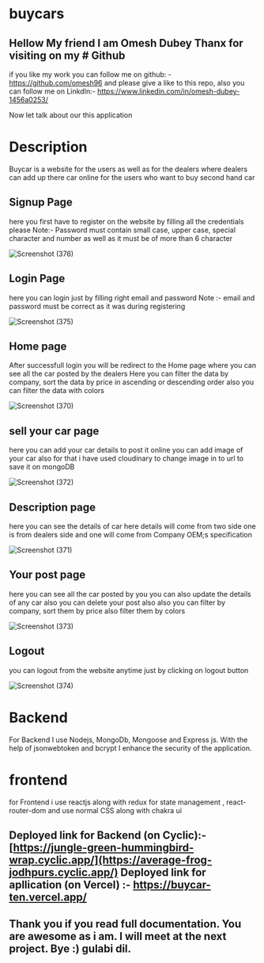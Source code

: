 # buycars

## Hellow My friend I am Omesh Dubey Thanx for visiting on my # Github

if you like my work you can follow me on github: -https://github.com/omesh96 and please give a like to this repo, also you can follow me on LinkdIn:- https://www.linkedin.com/in/omesh-dubey-1456a0253/

Now let talk about our this application

# Description

Buycar is a website for the users as well as for the dealers where dealers can add up there car online for the users who want to buy second hand car

## Signup Page
here you first have to register on the website by filling all the credentials
please Note:- Password must contain small case, upper case, special character and number as well as it must be of more than 6 character

![Screenshot (376)](https://github.com/omesh96/buycars/assets/105977022/67764856-d784-4d58-9cd1-5a6c1621436e)


## Login Page
here you can login just by filling right email and password
Note :- email and password must be correct as it was during registering

![Screenshot (375)](https://github.com/omesh96/buycars/assets/105977022/71e697a2-e13a-4dad-8cb2-6dd42bce7186)

## Home page
After successfull login you will be redirect to the Home page where you can see all the car posted by the dealers 
Here you can filter the data by company, sort the data by price in ascending or descending order also you can filter the data with colors

![Screenshot (370)](https://github.com/omesh96/buycars/assets/105977022/8ecaa513-5bfc-4bf8-8cbc-9a3d9e4e3cfe)

## sell your car page

here you can add your car details to post it online 
you can add image of your car also for that i have used cloudinary to change image in to url to save it on mongoDB

![Screenshot (372)](https://github.com/omesh96/buycars/assets/105977022/5bdff576-b9e8-498d-975f-474896108a88)

## Description page
here you can see the details of car
here details will come from two side one is from dealers side and one will come from Company OEM;s specification 

![Screenshot (371)](https://github.com/omesh96/buycars/assets/105977022/226a83e2-68ab-4f97-adcf-a39c880a124d)

## Your post page

here you can see all the car posted by you
you can also update the details of any car 
also you can delete your post also
also you can filter by company, sort them by price also filter them by colors

![Screenshot (373)](https://github.com/omesh96/buycars/assets/105977022/3422f4f4-5f7d-434c-88f0-36be4d44ce1e)

## Logout 
you can logout from the website anytime just by clicking on logout button

![Screenshot (374)](https://github.com/omesh96/buycars/assets/105977022/7a253001-206a-4b12-acb5-c562d34cf5ff)

# Backend
For Backend I use Nodejs, MongoDb, Mongoose and Express js. With the help of jsonwebtoken and bcrypt I enhance the security of the application.

# frontend
for Frontend i use reactjs along with redux for state management , react-router-dom and use normal CSS along with chakra ui

## Deployed link for Backend (on Cyclic):- [https://jungle-green-hummingbird-wrap.cyclic.app/](https://average-frog-jodhpurs.cyclic.app/) Deployed link for apllication (on Vercel) :- https://buycar-ten.vercel.app/


## Thank you if you read full documentation. You are awesome as i am. I will meet at the next project. Bye :) gulabi dil.
